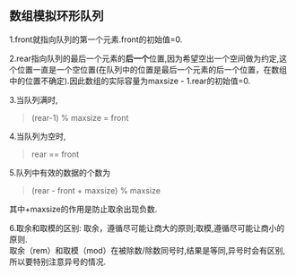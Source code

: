 ## 数组模拟环形队列
1.front就指向队列的第一个元素.front的初始值=0.

2.rear指向队列的最后一个元素的**后一个**位置,因为希望空出一个空间做为约定,这个位置一直是一个空位置(在队列中的位置是最后一个元素的后一个位置，在数组中的位置不确定).因此数组的实际容量为maxsize - 1.rear的初始值=0.

3.当队列满时,
>(rear-1) % maxsize = front

4.当队列为空时,
>rear == front

5.队列中有效的数据的个数为
>(rear - front + maxsize) % maxsize

其中+maxsize的作用是防止取余出现负数.

6.取余和取模的区别:
取余，遵循尽可能让商大的原则;取模,遵循尽可能让商小的原则.  
取余（rem）和取模（mod）在被除数/除数同号时,结果是等同,异号时会有区别,所以要特别注意异号的情况.